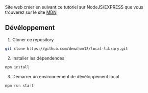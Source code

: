 Site web créer en suivant ce tutoriel sur NodeJS/EXPRESS que vous trouverez sur le site [MDN](https://developer.mozilla.org/fr/docs/Learn/Server-side/Express_Nodejs)

## Dévéloppement

1. Cloner ce repository

```bash
git clone https://github.com/demahom18/local-library.git
```

2. Installer les dépendences

```bash
npm install
```

3. Démarrer un environnement de dévéloppement local

```bash
npm run start
```
